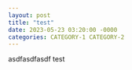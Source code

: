 ```yaml
---
layout: post
title: "test"
date: 2023-05-23 03:20:00 -0000
categories: CATEGORY-1 CATEGORY-2
---
```

asdfasdfasdf
test
